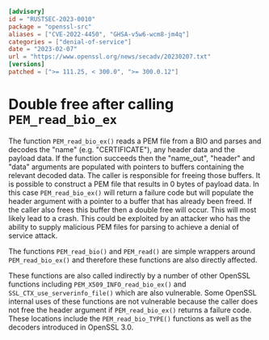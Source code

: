 ```toml
[advisory]
id = "RUSTSEC-2023-0010"
package = "openssl-src"
aliases = ["CVE-2022-4450", "GHSA-v5w6-wcm8-jm4q"]
categories = ["denial-of-service"]
date = "2023-02-07"
url = "https://www.openssl.org/news/secadv/20230207.txt"
[versions]
patched = [">= 111.25, < 300.0", ">= 300.0.12"]
```

# Double free after calling `PEM_read_bio_ex`

The function `PEM_read_bio_ex()` reads a PEM file from a BIO and parses and
decodes the "name" (e.g. "CERTIFICATE"), any header data and the payload data.
If the function succeeds then the "name_out", "header" and "data" arguments are
populated with pointers to buffers containing the relevant decoded data. The
caller is responsible for freeing those buffers. It is possible to construct a
PEM file that results in 0 bytes of payload data. In this case `PEM_read_bio_ex()`
will return a failure code but will populate the header argument with a pointer
to a buffer that has already been freed. If the caller also frees this buffer
then a double free will occur. This will most likely lead to a crash. This
could be exploited by an attacker who has the ability to supply malicious PEM
files for parsing to achieve a denial of service attack.

The functions `PEM_read_bio()` and `PEM_read()` are simple wrappers around
`PEM_read_bio_ex()` and therefore these functions are also directly affected.

These functions are also called indirectly by a number of other OpenSSL
functions including `PEM_X509_INFO_read_bio_ex()` and
`SSL_CTX_use_serverinfo_file()` which are also vulnerable. Some OpenSSL internal
uses of these functions are not vulnerable because the caller does not free the
header argument if `PEM_read_bio_ex()` returns a failure code. These locations
include the `PEM_read_bio_TYPE()` functions as well as the decoders introduced in
OpenSSL 3.0.
